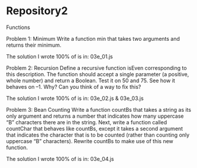 # Repository2
Functions

Problem 1: Minimum
Write a function min that takes two arguments and returns their minimum.

The solution I wrote 100% of is in: 03e_01.js

Problem 2: Recursion
Define a recursive function isEven corresponding to this description. The function should accept a single parameter (a positive, whole number) and return a Boolean. Test it on 50 and 75. See how it behaves on –1. Why? Can you think of a way to fix this?

The solution I wrote 100% of is in: 03e_02.js & 03e_03.js


Problem 3: Bean Counting
Write a function countBs that takes a string as its only argument and returns a number that indicates how many uppercase “B” characters there are in the string. Next, write a function called countChar that behaves like countBs, except it takes a second argument that indicates the character that is to be counted (rather than counting only uppercase “B” characters). Rewrite countBs to make use of this new function.

The solution I wrote 100% of is in: 03e_04.js

